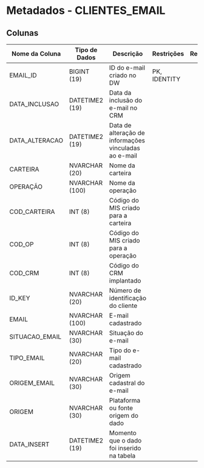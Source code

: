 # Metadados - CLIENTES_EMAIL

## Colunas

| Nome da Coluna    | Tipo de Dados  | Descrição                                                      | Restrições | Relacionamento |
|-------------------|----------------|----------------------------------------------------------------|------------|----------------|
| EMAIL_ID          | BIGINT (19)    | ID do e-mail criado no DW                                      |PK, IDENTITY|                |
| DATA_INCLUSAO     | DATETIME2 (19) | Data da inclusão do e-mail no CRM                              |            |                |
| DATA_ALTERACAO    | DATETIME2 (19) | Data de alteração de informações vinculadas ao e-mail          |            |                |
| CARTEIRA          | NVARCHAR (20)  | Nome da carteira                                               |            |                |
| OPERAÇÃO          | NVARCHAR (100) | Nome da operação                                               |            |                |
| COD_CARTEIRA      | INT (8)        | Código do MIS criado para a carteira                           |            |                |
| COD_OP            | INT (8)        | Código do MIS criado para a operação                           |            |                |
| COD_CRM           | INT (8)        | Código do CRM implantado                                       |            |                |
| ID_KEY            | NVARCHAR (20)  | Número de identificação do cliente                             |            |                |
| EMAIL             | NVARCHAR (100) | E-mail cadastrado                                              |            |                |
| SITUACAO_EMAIL    | NVARCHAR (30)  | Situação do e-mail                                             |            |                |
| TIPO_EMAIL        | NVARCHAR (20)  | Tipo do e-mail cadastrado                                      |            |                |
| ORIGEM_EMAIL      | NVARCHAR (30)  | Origem cadastral do e-mail                                     |            |                |
| ORIGEM            | NVARCHAR (30)  | Plataforma ou fonte origem do dado                             |            |                |
| DATA_INSERT       | DATETIME2 (19) | Momento que o dado foi inserido na tabela                      |            |                |
